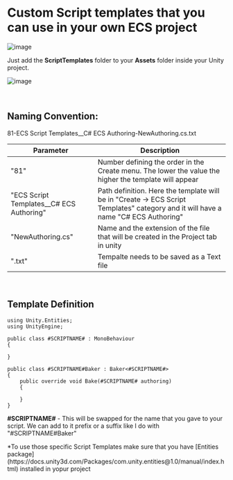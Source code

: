 # Custom Script templates that you can use in your own ECS project

![image](https://github.com/SunnyValleyStudio/Unity-ECS-Custom-Script-Templates/assets/17239042/9beb0203-1ade-450d-96ae-9c06e7df701a)

Just add the **ScriptTemplates** folder to your **Assets** folder inside your Unity project. 

![image](https://github.com/SunnyValleyStudio/Unity-ECS-Custom-Script-Templates/assets/17239042/8a1f463e-8112-40be-908a-370dda83b2d7)

<br>

## Naming Convention:
<p>81-ECS Script Templates__C# ECS Authoring-NewAuthoring.cs.txt

|Parameter | Description |
|-------------|-------------|
|"81" | Number defining the order in the Create menu. The lower the value the higher the template will appear |
|"ECS Script Templates__C# ECS Authoring" | Path definition. Here the template will be in "Create -> ECS Script Templates" category and it will have a name "C# ECS Authoring" |
|"NewAuthoring.cs"| Name and the extension of the file that will be created in the Project tab in unity |
|".txt"| Tempalte needs to be saved as a Text file|

<br>

## Template Definition
```
using Unity.Entities;
using UnityEngine;

public class #SCRIPTNAME# : MonoBehaviour
{

}

public class #SCRIPTNAME#Baker : Baker<#SCRIPTNAME#>
{
    public override void Bake(#SCRIPTNAME# authoring)
    {

    }
}
```

**#SCRIPTNAME#** - This will be swapped for the name that you gave to your script. We can add to it prefix or a suffix like I do with "#SCRIPTNAME#Baker"
<p>*To use those specific Script Templates make sure that you have [Entities package](https://docs.unity3d.com/Packages/com.unity.entities@1.0/manual/index.html) installed in yopur project
